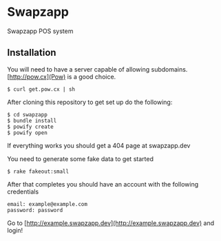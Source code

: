 Swapzapp
========

Swapzapp POS system

Installation
------------

You will need to have a server capable of allowing subdomains. [http://pow.cx](Pow) is a good choice.

    $ curl get.pow.cx | sh

After cloning this repository to get set up do the following:

    $ cd swapzapp
    $ bundle install
    $ powify create
    $ powify open
    
If everything works you should get a 404 page at swapzapp.dev

You need to generate some fake data to get started

    $ rake fakeout:small
    
After that completes you should have an account with the following credentials

    email: example@example.com
    password: password
    
Go to [http://example.swapzapp.dev](http://example.swapzapp.dev) and login!